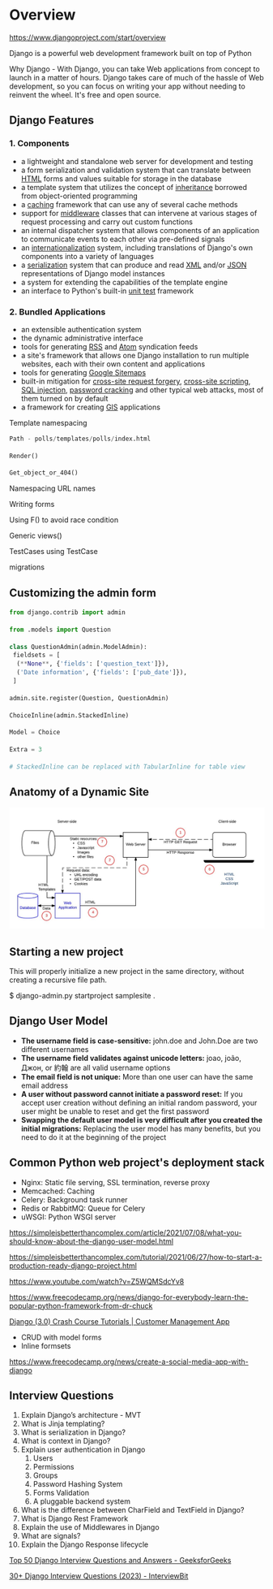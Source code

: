 # Overview

https://www.djangoproject.com/start/overview

Django is a powerful web development framework built on top of Python

Why Django - With Django, you can take Web applications from concept to launch in a matter of hours. Django takes care of much of the hassle of Web development, so you can focus on writing your app without needing to reinvent the wheel. It's free and open source.

## Django Features

### 1. Components

- a lightweight and standalone web server for development and testing
- a form serialization and validation system that can translate between [HTML](https://en.wikipedia.org/wiki/HTML) forms and values suitable for storage in the database
- a template system that utilizes the concept of [inheritance](https://en.wikipedia.org/wiki/Inheritance_(object-oriented_programming)) borrowed from object-oriented programming
- a [caching](https://en.wikipedia.org/wiki/Web_cache) framework that can use any of several cache methods
- support for [middleware](https://en.wikipedia.org/wiki/Middleware) classes that can intervene at various stages of request processing and carry out custom functions
- an internal dispatcher system that allows components of an application to communicate events to each other via pre-defined signals
- an [internationalization](https://en.wikipedia.org/wiki/Internationalization_and_localization) system, including translations of Django's own components into a variety of languages
- a [serialization](https://en.wikipedia.org/wiki/Serialization) system that can produce and read [XML](https://en.wikipedia.org/wiki/XML) and/or [JSON](https://en.wikipedia.org/wiki/JSON) representations of Django model instances
- a system for extending the capabilities of the template engine
- an interface to Python's built-in [unit test](https://en.wikipedia.org/wiki/Unit_test) framework

### 2. Bundled Applications

- an extensible authentication system
- the dynamic administrative interface
- tools for generating [RSS](https://en.wikipedia.org/wiki/RSS_(file_format)) and [Atom](https://en.wikipedia.org/wiki/Atom_(standard)) syndication feeds
- a site's framework that allows one Django installation to run multiple websites, each with their own content and applications
- tools for generating [Google Sitemaps](https://en.wikipedia.org/wiki/Google_Sitemaps)
- built-in mitigation for [cross-site request forgery](https://en.wikipedia.org/wiki/Cross-site_request_forgery), [cross-site scripting](https://en.wikipedia.org/wiki/Cross-site_scripting), [SQL injection](https://en.wikipedia.org/wiki/SQL_injection), [password cracking](https://en.wikipedia.org/wiki/Password_cracking) and other typical web attacks, most of them turned on by default
- a framework for creating [GIS](https://en.wikipedia.org/wiki/Geographic_information_system) applications

Template namespacing

```python
Path - polls/templates/polls/index.html

Render()

Get_object_or_404()
```

Namespacing URL names

Writing forms

Using F() to avoid race condition

Generic views()

TestCases using TestCase

migrations

## Customizing the admin form

```python
from django.contrib import admin

from .models import Question

class QuestionAdmin(admin.ModelAdmin):
 fieldsets = [
  (**None**, {'fields': ['question_text']}),
  ('Date information', {'fields': ['pub_date']}),
 ]

admin.site.register(Question, QuestionAdmin)

ChoiceInline(admin.StackedInline)

Model = Choice

Extra = 3

# StackedInline can be replaced with TabularInline for table view
```

## Anatomy of a Dynamic Site

![image](../../media/Overview-image1.jpg)

## Starting a new project

This will properly initialize a new project in the same directory, without creating a recursive file path.

$ django-admin.py startproject samplesite .

## Django User Model

- **The username field is case-sensitive:** john.doe and John.Doe are two different usernames
- **The username field validates against unicode letters:** joao, joão, Джон, or 約翰 are all valid username options
- **The email field is not unique:** More than one user can have the same email address
- **A user without password cannot initiate a password reset:** If you accept user creation without defining an initial random password, your user might be unable to reset and get the first password
- **Swapping the default user model is very difficult after you created the initial migrations:** Replacing the user model has many benefits, but you need to do it at the beginning of the project

## Common Python web project's deployment stack

- Nginx: Static file serving, SSL termination, reverse proxy
- Memcached: Caching
- Celery: Background task runner
- Redis or RabbitMQ: Queue for Celery
- uWSGI: Python WSGI server

https://simpleisbetterthancomplex.com/article/2021/07/08/what-you-should-know-about-the-django-user-model.html

https://simpleisbetterthancomplex.com/tutorial/2021/06/27/how-to-start-a-production-ready-django-project.html

https://www.youtube.com/watch?v=Z5WQMSdcYv8

https://www.freecodecamp.org/news/django-for-everybody-learn-the-popular-python-framework-from-dr-chuck

[Django (3.0) Crash Course Tutorials | Customer Management App](https://www.youtube.com/playlist?list=PL-51WBLyFTg2vW-_6XBoUpE7vpmoR3ztO)

- CRUD with model forms
- Inline formsets

https://www.freecodecamp.org/news/create-a-social-media-app-with-django

## Interview Questions

1. Explain Django’s architecture - MVT
2. What is Jinja templating?
3. What is serialization in Django?
4. What is context in Django?
5. Explain user authentication in Django
    1. Users
    2. Permissions
    3. Groups
    4. Password Hashing System
    5. Forms Validation
    6. A pluggable backend system
6. What is the difference between CharField and TextField in Django?
7. What is Django Rest Framework
8. Explain the use of Middlewares in Django
9. What are signals?
10. Explain the Django Response lifecycle

[Top 50 Django Interview Questions and Answers - GeeksforGeeks](https://www.geeksforgeeks.org/django-interview-questions/#adv)

[30+ Django Interview Questions (2023) - InterviewBit](https://www.interviewbit.com/django-interview-questions/)

